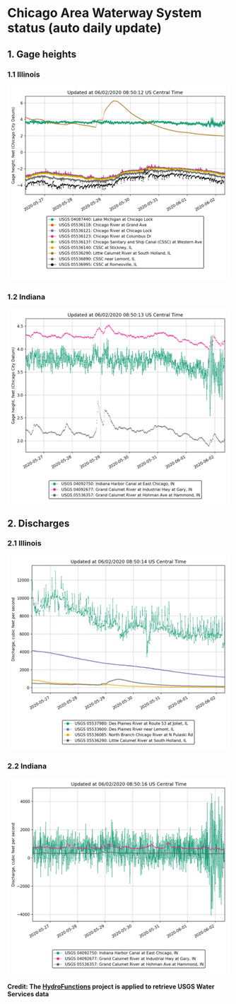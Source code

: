# Chicago Area Waterway System status (auto daily update)

## 1. Gage heights

### 1.1 Illinois

![gaugeheightIL](https://github.com/ZhiLiHydro/CAWS_status/blob/master/gauge-IL.png)

### 1.2 Indiana

![gaugeheightIN](https://github.com/ZhiLiHydro/CAWS_status/blob/master/gauge-IN.png)

## 2. Discharges

### 2.1 Illinois

![dischargeIL](https://github.com/ZhiLiHydro/CAWS_status/blob/master/discharge-IL.png)

### 2.2 Indiana

![dischargeIN](https://github.com/ZhiLiHydro/CAWS_status/blob/master/discharge-IN.png)

#### Credit: The [HydroFunctions](https://github.com/mroberge/hydrofunctions) project is applied to retrieve USGS Water Services data


